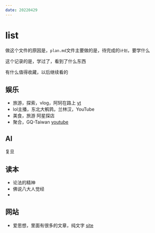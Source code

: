 ```yaml
---
date: 20220429
---
```


# list

做这个文件的原因是，`plan.md`文件主要做的是，待完成的`计划`，要学什么

这个记录的是，学过了，看到了什么东西

有什么值得收藏，以后继续看的

## 娱乐

+ 旅游，探索，vlog，阿轲在路上 [yt](https://www.youtube.com/watch?v=OcdGH-TYc9M)
+ lol主播，东北大鹌鹑，兰林汉，YouTube
+ 美食，旅游 阿星探店
+ 聚合，GQ-Taiwan [youtube](https://www.youtube.com/channel/UCI1zO6-A3h7DHg-R_x34vLg)

## AI

复旦

## 读本

+ 论法的精神
+ 佛说八大人觉经
+ 

## 网站

+ 爱思想，里面有很多的文章，纯文字 [site](https://www.aisixiang.com/data/133663.html)
